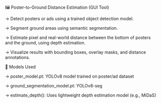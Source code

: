 🖼️ Poster-to-Ground Distance Estimation (GUI Tool)

-> Detect posters or ads using a trained object detection model.

-> Segment ground areas using semantic segmentation.

-> Estimate pixel and real-world distance between the bottom of posters and the ground, using depth estimation.

-> Visualize results with bounding boxes, overlay masks, and distance annotations.




🤖 Models Used


-> poster_model.pt: YOLOv8 model trained on poster/ad dataset

-> ground_segmentation_model.pt: YOLOv8-seg 

-> estimate_depth(): Uses lightweight depth estimation model (e.g., MiDaS)
